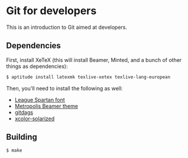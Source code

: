 # Git for developers

This is an introduction to Git aimed at developers.

## Dependencies

First, install XeTeX (this will install Beamer, Minted, and a bunch of other
things as dependencies):

```bash
$ aptitude install latexmk texlive-xetex texlive-lang-european
```

Then, you'll need to install the following as well:

* [League Spartan font](https://www.theleagueofmoveabletype.com/league-spartan)
* [Metropolis Beamer theme](https://github.com/matze/mtheme)
* [gitdags](https://github.com/Jubobs/gitdags)
* [xcolor-solarized](https://github.com/Jubobs/xcolor-solarized)


## Building

```bash
$ make
```

